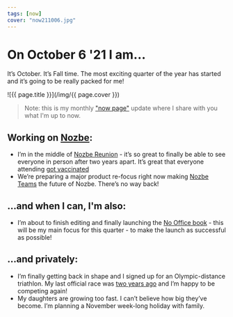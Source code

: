 ```yaml
---
tags: [now]
cover: "now211006.jpg"
---
```


# On October 6 '21 I am…

It’s October. It’s Fall time. The most exciting quarter of the year has started and it’s going to be really packed for me!

<!--More-->

![{{ page.title }}](/img/{{ page.cover }})

> Note: this is my monthly ["now page"](/now) update where I share with you what I'm up to now.

## Working on [Nozbe][n]:

* I’m in the middle of [Nozbe Reunion](/reunion) - it’s so great to finally be able to see everyone in person after two years apart. It’s great that everyone attending [got vaccinated](/vaccine)
* We’re preparing a major product re-focus right now making [Nozbe Teams][n] the future of Nozbe. There’s no way back!

## …and when I can, I'm also:

* I’m about to finish editing and finally launching the [No Office book](https://NoOffice.org/) - this will be my main focus for this quarter - to make the launch as successful as possible!

## …and privately:

* I’m finally getting back in shape and I signed up for an Olympic-distance triathlon. My last official race was [two years ago](/tri11) and I’m happy to be competing again!
* My daughters are growing too fast. I can’t believe how big they’ve become. I’m planning a November week-long holiday with family.


[n]: https://michael.gratis/nozbe
[np]: https://michael.gratis/nozbepersonal